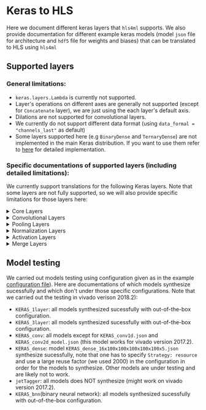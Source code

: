 # Keras to HLS

Here we document different keras layers that `hls4ml` supports. We also provide documentation for different example keras models (model `json` file for architecture and `hdf5` file for weights and biases) that can be translated to HLS using `hls4ml` 

## Supported layers

### General limitations:

- `keras.layers.Lambda` is currently not supported.
- Layer's operations on different axes are generally not supported (except for `Concatenate` layer), we are just using the each layer's default axis. 
- Dilations are not supported for convolutional layers.
- We currently do not support different data format (using `data_formal = "channels_last"` as default)
- Some layers supported here (e.g `BinaryDense` and `TernaryDense`) are not implemented in the main Keras distribution. If you want to use them refer to [here](https://github.com/hls-fpga-machine-learning/keras-training/tree/master/layers) for detailed implementation. 

### Specific documentations of supported layers (including detailed limitations):

We currently support translations for the following Keras layers. Note that some layers are not fully supported, so we will also provide specific limitations for those layers here:

<details>
<summary>Core Layers</summary>
<p>

- `InputLayer`
- `Dropout`
- `Flatten`
- `Dense`:

	- `use_bias = False` is not supported.
  
- `BinaryDense`:

	- not implemented in the main Keras distribution, refer to [here](https://github.com/hls-fpga-machine-learning/keras-training/tree/master/layers) for more details. 
	
- `TernaryDense`:

	- not implemented in the main Keras distribution, refer to [here](https://github.com/hls-fpga-machine-learning/keras-training/tree/master/layers) for more details. 
	
</p>
</details>

<details>
<summary>Convolutional Layers</summary>
<p>

- `Conv1D`:

  - `use_bias = False` is not supported.
  - Dilations are not supported for convolutional layers
  
- `Conv2D`:

  - `use_bias = False` is not supported.
  - Dilations are not supported for convolutional layers
  
</p>
</details>

<details>
<summary>Pooling Layers</summary>
<p>

- `MaxPooling1D`
- `MaxPooling2D`
- `AveragePooling1D`
- `AveragePooling2D`
</p>
</details>

<details>
<summary>Normalization Layers</summary>

- `BatchNormalization`:

  - `scale = False` is currently not supported
  - `center = True` (add offset to normalized tensor) is not supported
  - Operations on different axes is not supported (always use Keras's default `axis = -1`)

</p>
</details>

<details>
<summary>Activation Layers</summary>
</p>

- `Activation`
- `LeakyReLU`
- `ThresholdedReLU`
- `ELU`
- `PReLU`
</p>
</details>

<details>
<summary>Merge Layers</summary>
</p>

- `Add`
- `Subtract`
- `Multiply`
- `Average`
- `Maximum`
- `Minimum`
- `Concatenate`: 

  - Concatenation is supported up to 3D. 

</p>
</details>

## Model testing

We carried out models testing using configuration given as in the example [configuration file](https://fastmachinelearning.org/hls4ml/setup/CONFIGURATION.html)). Here are documentations of which models synthesize sucessfully and which don't under those specific configurations. Note that we carried out the testing in vivado verison 2018.2):

- `KERAS_1layer`: all models synthesized sucessfully with out-of-the-box configuration.
- `KERAS_3layer`: all models synthesized sucessfully with out-of-the-box configuration.
- `KERAS_conv`: all models except for `KERAS_conv1d.json` and  `KERAS_conv2d_model.json` (this model works for vivado version 2017.2).
- `KERAS_dense`: model `KERAS_dense_16x100x100x100x100x100x5.json` synthesize sucessfully, note that one has to specify `Strategy: resource` and use a large reuse factor (we used 2000) in the configuration in order for the models to synthesize. Other models are under testing and are likely not to work. 
- `jetTagger`: all models does NOT synthesize (might work on vivado version 2017.2).
- `KERAS_bnn`(binary neural network): all models synthesized sucessfully with out-of-the-box configuration.
